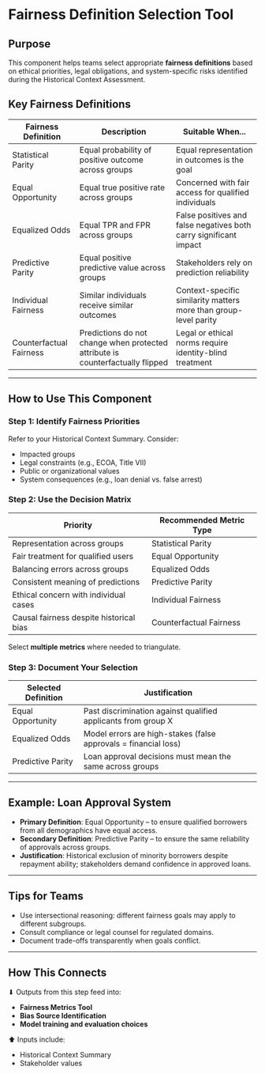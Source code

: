 # Fairness Definition Selection Tool

## Purpose

This component helps teams select appropriate **fairness definitions** based on ethical priorities, legal obligations, and system-specific risks identified during the Historical Context Assessment.

## Key Fairness Definitions

| Fairness Definition     | Description                                                                 | Suitable When...                                                                 |
|-------------------------|-----------------------------------------------------------------------------|----------------------------------------------------------------------------------|
| Statistical Parity      | Equal probability of positive outcome across groups                        | Equal representation in outcomes is the goal                                     |
| Equal Opportunity       | Equal true positive rate across groups                                     | Concerned with fair access for qualified individuals                            |
| Equalized Odds          | Equal TPR and FPR across groups                                            | False positives and false negatives both carry significant impact                |
| Predictive Parity       | Equal positive predictive value across groups                              | Stakeholders rely on prediction reliability                                     |
| Individual Fairness     | Similar individuals receive similar outcomes                               | Context-specific similarity matters more than group-level parity                |
| Counterfactual Fairness | Predictions do not change when protected attribute is counterfactually flipped | Legal or ethical norms require identity-blind treatment                         |

---

## How to Use This Component

### Step 1: Identify Fairness Priorities

Refer to your Historical Context Summary. Consider:

- Impacted groups  
- Legal constraints (e.g., ECOA, Title VII)  
- Public or organizational values  
- System consequences (e.g., loan denial vs. false arrest)

### Step 2: Use the Decision Matrix

| Priority                               | Recommended Metric Type          |
|----------------------------------------|----------------------------------|
| Representation across groups           | Statistical Parity               |
| Fair treatment for qualified users     | Equal Opportunity                |
| Balancing errors across groups         | Equalized Odds                   |
| Consistent meaning of predictions      | Predictive Parity                |
| Ethical concern with individual cases  | Individual Fairness              |
| Causal fairness despite historical bias| Counterfactual Fairness          |

Select **multiple metrics** where needed to triangulate.

### Step 3: Document Your Selection

| Selected Definition  | Justification                                                  |
|----------------------|---------------------------------------------------------------|
| Equal Opportunity     | Past discrimination against qualified applicants from group X |
| Equalized Odds        | Model errors are high-stakes (false approvals = financial loss) |
| Predictive Parity     | Loan approval decisions must mean the same across groups      |

---

## Example: Loan Approval System

- **Primary Definition**: Equal Opportunity – to ensure qualified borrowers from all demographics have equal access.  
- **Secondary Definition**: Predictive Parity – to ensure the same reliability of approvals across groups.  
- **Justification**: Historical exclusion of minority borrowers despite repayment ability; stakeholders demand confidence in approved loans.

---

## Tips for Teams

- Use intersectional reasoning: different fairness goals may apply to different subgroups.  
- Consult compliance or legal counsel for regulated domains.  
- Document trade-offs transparently when goals conflict.

---

## How This Connects

⬇ Outputs from this step feed into:
- **Fairness Metrics Tool**
- **Bias Source Identification**
- **Model training and evaluation choices**

⬆ Inputs include:
- Historical Context Summary
- Stakeholder values
